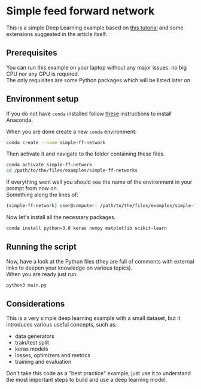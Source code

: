 # Simple feed forward network

This is a simple Deep Learning example based on [this tutorial](https://machinelearningmastery.com/tutorial-first-neural-network-python-keras/) and some extensions suggested in the article itself.

## Prerequisites

You can run this example on your laptop without any major issues: no big CPU nor any GPU is required.  
The only requisites are some Python packages which will be listed later on.

## Environment setup

If you do not have `conda` installed follow [these](https://docs.conda.io/projects/conda/en/latest/user-guide/install/index.html#regular-installation) instructions to install Anaconda.

When you are done create a new `conda` environment:

```bash
conda create --name simple-ff-network
```

Then activate it and navigate to the folder containing these files.

```bash
conda activate simple-ff-network
cd /path/to/the/files/examples/simple-ff-networks
```

If everything went well you should see the name of the environment in your prompt from now on.  
Something along the lines of:

```bash
(simple-ff-network) user@computer: /path/to/the/files/examples/simple-ff-networks $ 
```

Now let's install all the necessary packages.

```bash
conda install python=3.8 keras numpy matplotlib scikit-learn
```

## Running the script

Now, have a look at the Python files (they are full of comments with external links to deepen your knowledge on various topics).  
When you are ready just run:

```bash
python3 main.py
```

## Considerations

This is a very simple deep learning example with a small dataset, but it introduces various useful concepts, such as:

- data generators
- train/test split
- keras models
- losses, optimizers and metrics
- training and evaluation

Don't take this code as a "best practice" example, just use it to understand the most important steps to build and use a deep learning model.